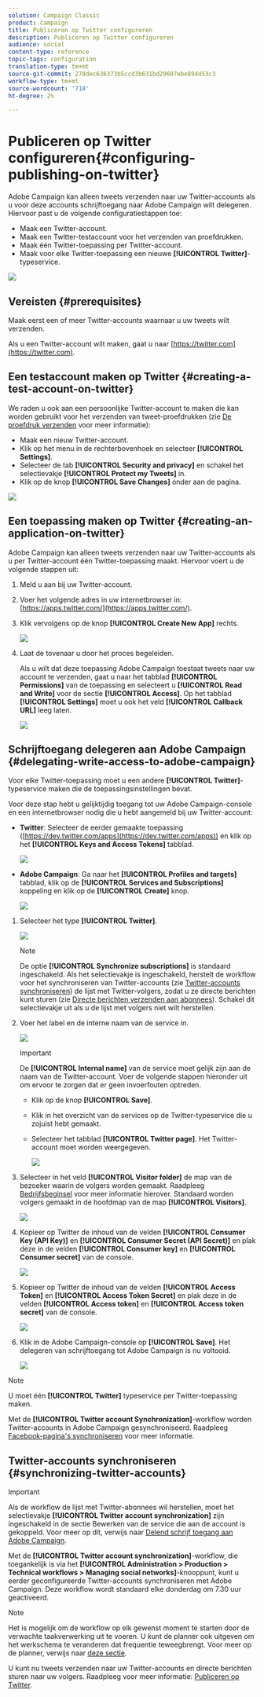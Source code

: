 ```yaml
---
solution: Campaign Classic
product: campaign
title: Publiceren op Twitter configureren
description: Publiceren op Twitter configureren
audience: social
content-type: reference
topic-tags: configuration
translation-type: tm+mt
source-git-commit: 278dec636373b5ccd3b631bd29607ebe894d53c3
workflow-type: tm+mt
source-wordcount: '710'
ht-degree: 2%

---
```



# Publiceren op Twitter configureren{#configuring-publishing-on-twitter}

Adobe Campaign kan alleen tweets verzenden naar uw Twitter-accounts als u voor deze accounts schrijftoegang naar Adobe Campaign wilt delegeren. Hiervoor past u de volgende configuratiestappen toe:

* Maak een Twitter-account.
* Maak een Twitter-testaccount voor het verzenden van proefdrukken.
* Maak één Twitter-toepassing per Twitter-account.
* Maak voor elke Twitter-toepassing een nieuwe **[!UICONTROL Twitter]**-typeservice.

![](assets/social_diagram_twitter_service.png)

## Vereisten {#prerequisites}

Maak eerst een of meer Twitter-accounts waarnaar u uw tweets wilt verzenden.

Als u een Twitter-account wilt maken, gaat u naar [https://twitter.com](https://twitter.com).

## Een testaccount maken op Twitter {#creating-a-test-account-on-twitter}

We raden u ook aan een persoonlijke Twitter-account te maken die kan worden gebruikt voor het verzenden van tweet-proefdrukken (zie [De proefdruk verzenden](../../social/using/publishing-on-twitter.md#sending-the-proof) voor meer informatie):

* Maak een nieuw Twitter-account.
* Klik op het menu in de rechterbovenhoek en selecteer **[!UICONTROL Settings]**.
* Selecteer de tab **[!UICONTROL Security and privacy]** en schakel het selectievakje **[!UICONTROL Protect my Tweets]** in.
* Klik op de knop **[!UICONTROL Save Changes]** onder aan de pagina.

![](assets/social_twitter_test_page.png)

## Een toepassing maken op Twitter {#creating-an-application-on-twitter}

Adobe Campaign kan alleen tweets verzenden naar uw Twitter-accounts als u per Twitter-account één Twitter-toepassing maakt. Hiervoor voert u de volgende stappen uit:

1. Meld u aan bij uw Twitter-account.
1. Voer het volgende adres in uw internetbrowser in: [https://apps.twitter.com/](https://apps.twitter.com/).
1. Klik vervolgens op de knop **[!UICONTROL Create New App]** rechts.

   ![](assets/social_create_twitter_app_001.png)

1. Laat de tovenaar u door het proces begeleiden.

   Als u wilt dat deze toepassing Adobe Campaign toestaat tweets naar uw account te verzenden, gaat u naar het tabblad **[!UICONTROL Permissions]** van de toepassing en selecteert u **[!UICONTROL Read and Write]** voor de sectie **[!UICONTROL Access]**. Op het tabblad **[!UICONTROL Settings]** moet u ook het veld **[!UICONTROL Callback URL]** leeg laten.

   ![](assets/social_create_twitter_app_002.png)

## Schrijftoegang delegeren aan Adobe Campaign {#delegating-write-access-to-adobe-campaign}

Voor elke Twitter-toepassing moet u een andere **[!UICONTROL Twitter]**-typeservice maken die de toepassingsinstellingen bevat.

Voor deze stap hebt u gelijktijdig toegang tot uw Adobe Campaign-console en een internetbrowser nodig die u hebt aangemeld bij uw Twitter-account:

* **Twitter**: Selecteer de eerder gemaakte toepassing ([https://dev.twitter.com/apps](https://dev.twitter.com/apps)) en klik op het  **[!UICONTROL Keys and Access Tokens]** tabblad.

   ![](assets/social_twitter_service_002.png)

* **Adobe Campaign**: Ga naar het  **[!UICONTROL Profiles and targets]** tabblad, klik op de  **[!UICONTROL Services and Subscriptions]** koppeling en klik op de  **[!UICONTROL Create]** knop.

   ![](assets/social_twitter_service_007.png)

1. Selecteer het type **[!UICONTROL Twitter]**.

   ![](assets/social_twitter_service_008.png)

   >[!NOTE]
   >
   >De optie **[!UICONTROL Synchronize subscriptions]** is standaard ingeschakeld. Als het selectievakje is ingeschakeld, herstelt de workflow voor het synchroniseren van Twitter-accounts (zie [Twitter-accounts synchroniseren](#synchronizing-twitter-accounts)) de lijst met Twitter-volgers, zodat u ze directe berichten kunt sturen (zie [Directe berichten verzenden aan abonnees](../../social/using/publishing-on-twitter.md#sending-direct-messages-to-subscribers)). Schakel dit selectievakje uit als u de lijst met volgers niet wilt herstellen.

1. Voer het label en de interne naam van de service in.

   ![](assets/social_twitter_service_009.png)

   >[!IMPORTANT]
   >
   >De **[!UICONTROL Internal name]** van de service moet gelijk zijn aan de naam van de Twitter-account. Voer de volgende stappen hieronder uit om ervoor te zorgen dat er geen invoerfouten optreden.

   * Klik op de knop **[!UICONTROL Save]**.
   * Klik in het overzicht van de services op de Twitter-typeservice die u zojuist hebt gemaakt.
   * Selecteer het tabblad **[!UICONTROL Twitter page]**. Het Twitter-account moet worden weergegeven.

      ![](assets/social_twitter_service_010.png)

1. Selecteer in het veld **[!UICONTROL Visitor folder]** de map van de bezoeker waarin de volgers worden gemaakt. Raadpleeg [Bedrijfsbeginsel](../../social/using/publishing-on-twitter.md#operating-principle) voor meer informatie hierover. Standaard worden volgers gemaakt in de hoofdmap van de map **[!UICONTROL Visitors]**.

   ![](assets/social_twitter_service_010_b.png)

1. Kopieer op Twitter de inhoud van de velden **[!UICONTROL Consumer Key (API Key)]** en **[!UICONTROL Consumer Secret (API Secret)]** en plak deze in de velden **[!UICONTROL Consumer key]** en **[!UICONTROL Consumer secret]** van de console.

   ![](assets/social_twitter_service_012.png)

1. Kopieer op Twitter de inhoud van de velden **[!UICONTROL Access Token]** en **[!UICONTROL Access Token Secret]** en plak deze in de velden **[!UICONTROL Access token]** en **[!UICONTROL Access token secret]** van de console.

   ![](assets/social_twitter_service_013.png)

1. Klik in de Adobe Campaign-console op **[!UICONTROL Save]**. Het delegeren van schrijftoegang tot Adobe Campaign is nu voltooid.

   ![](assets/social_twitter_service_014.png)

>[!NOTE]
>
>U moet één **[!UICONTROL Twitter]** typeservice per Twitter-toepassing maken.

Met de **[!UICONTROL Twitter account Synchronization]**-workflow worden Twitter-accounts in Adobe Campaign gesynchroniseerd. Raadpleeg [Facebook-pagina&#39;s synchroniseren](../../social/using/publishing-on-facebook-walls.md#synchronizing-facebook-pages) voor meer informatie.

## Twitter-accounts synchroniseren {#synchronizing-twitter-accounts}

>[!IMPORTANT]
>
>Als de workflow de lijst met Twitter-abonnees wil herstellen, moet het selectievakje **[!UICONTROL Twitter account synchronization]** zijn ingeschakeld in de sectie Bewerken van de service die aan de account is gekoppeld. Voor meer op dit, verwijs naar [Delend schrijf toegang aan Adobe Campaign](#delegating-write-access-to-adobe-campaign).

Met de **[!UICONTROL Twitter account synchronization]**-workflow, die toegankelijk is via het **[!UICONTROL Administration > Production > Technical workflows > Managing social networks]**-knooppunt, kunt u eerder geconfigureerde Twitter-accounts synchroniseren met Adobe Campaign. Deze workflow wordt standaard elke donderdag om 7.30 uur geactiveerd.

>[!NOTE]
>
>Het is mogelijk om de workflow op elk gewenst moment te starten door de verwachte taakverwerking uit te voeren. U kunt de planner ook uitgeven om het werkschema te veranderen dat frequentie teweegbrengt. Voor meer op de planner, verwijs naar [deze sectie](../../workflow/using/scheduler.md).

U kunt nu tweets verzenden naar uw Twitter-accounts en directe berichten sturen naar uw volgers. Raadpleeg voor meer informatie: [Publiceren op Twitter](../../social/using/publishing-on-twitter.md).
